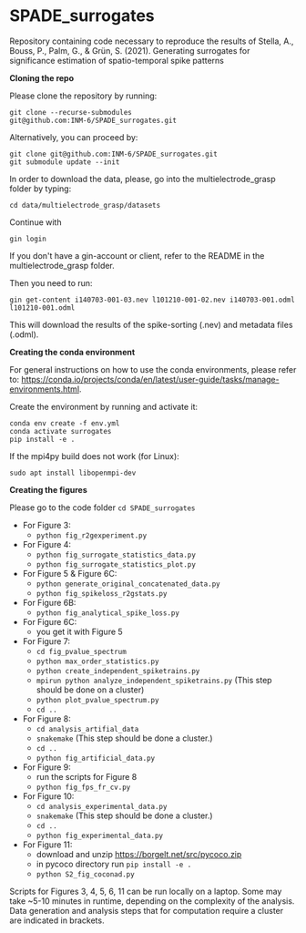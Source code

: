 # SPADE_surrogates
Repository containing code necessary to reproduce the results of Stella, A., Bouss, P., Palm, G., &amp; Grün, S. (2021). Generating surrogates for significance estimation of spatio-temporal spike patterns

**Cloning the repo**

Please clone the repository by running:
```
git clone --recurse-submodules
git@github.com:INM-6/SPADE_surrogates.git
```

Alternatively, you can proceed by:
```
git clone git@github.com:INM-6/SPADE_surrogates.git
git submodule update --init
```


In order to download the data, please, go into the multielectrode_grasp folder 
by typing:
```
cd data/multielectrode_grasp/datasets
```

Continue with 
``` 
gin login
```

If you don't have a gin-account or client, refer to the README in the multielectrode_grasp folder.

Then you need to run:
```
gin get-content i140703-001-03.nev l101210-001-02.nev i140703-001.odml l101210-001.odml
```
This will download the
results of the spike-sorting (.nev) and metadata files (.odml). 

**Creating the conda environment**

For general instructions on how to use the conda environments, please refer to:
https://conda.io/projects/conda/en/latest/user-guide/tasks/manage-environments.html. 

Create the environment by running and activate it:
```
conda env create -f env.yml
conda activate surrogates
pip install -e .
```
If the mpi4py build does not work  (for Linux):
```
sudo apt install libopenmpi-dev
```


**Creating the figures**

Please go to the code folder `cd SPADE_surrogates`
- For Figure 3:
  - `python fig_r2gexperiment.py`
- For Figure 4:
  - `python fig_surrogate_statistics_data.py`
  - `python fig_surrogate_statistics_plot.py`
- For Figure 5 & Figure 6C:
  - `python generate_original_concatenated_data.py` 
  - `python fig_spikeloss_r2gstats.py`
- For Figure 6B:
  - `python fig_analytical_spike_loss.py`
- For Figure 6C:
  - you get it with Figure 5
- For Figure 7:
  - `cd fig_pvalue_spectrum`
  - `python max_order_statistics.py`
  - `python create_independent_spiketrains.py`
  - `mpirun python analyze_independent_spiketrains.py` (This step should be done on a cluster)
  - `python plot_pvalue_spectrum.py`
  - `cd ..`
- For Figure 8:
  - `cd analysis_artifial_data`
  - `snakemake`  (This step should be done a cluster.)
  - `cd ..`
  - `python fig_artificial_data.py`
- For Figure 9:
  - run the scripts for Figure 8 
  - `python fig_fps_fr_cv.py`
- For Figure 10:
  - `cd analysis_experimental_data.py`
  - `snakemake`  (This step should be done a cluster.)
  - `cd ..`
  - `python fig_experimental_data.py`
- For Figure 11:
  - download and unzip  https://borgelt.net/src/pycoco.zip 
  - in pycoco directory run `pip install -e .`
  - `python S2_fig_coconad.py`
  
Scripts for Figures 3, 4, 5, 6, 11 can be run locally on a laptop. Some
may take ~5-10 minutes in runtime, depending on the complexity of the analysis.
Data generation and analysis steps that for computation require a cluster are
indicated in brackets.
